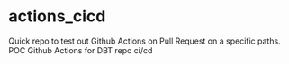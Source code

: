 # actions_cicd

Quick repo to test out Github Actions on Pull Request on a specific paths. POC Github Actions for DBT repo ci/cd
